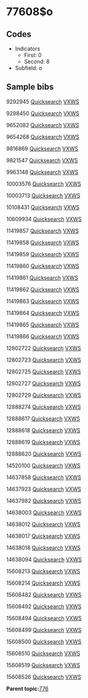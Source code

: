 # 77608$o

## Codes

-   Indicators
    -   First: 0
    -   Second: 8
-   Subfield: o

## Sample bibs

9292945 [Quicksearch](https://search.library.yale.edu/catalog/9292945) [VXWS](http://prodorbis.library.yale.edu:7014/vxws/GetHoldingsService?bibId=9292945)

9298450 [Quicksearch](https://search.library.yale.edu/catalog/9298450) [VXWS](http://prodorbis.library.yale.edu:7014/vxws/GetHoldingsService?bibId=9298450)

9652082 [Quicksearch](https://search.library.yale.edu/catalog/9652082) [VXWS](http://prodorbis.library.yale.edu:7014/vxws/GetHoldingsService?bibId=9652082)

9654268 [Quicksearch](https://search.library.yale.edu/catalog/9654268) [VXWS](http://prodorbis.library.yale.edu:7014/vxws/GetHoldingsService?bibId=9654268)

9816869 [Quicksearch](https://search.library.yale.edu/catalog/9816869) [VXWS](http://prodorbis.library.yale.edu:7014/vxws/GetHoldingsService?bibId=9816869)

9821547 [Quicksearch](https://search.library.yale.edu/catalog/9821547) [VXWS](http://prodorbis.library.yale.edu:7014/vxws/GetHoldingsService?bibId=9821547)

9963148 [Quicksearch](https://search.library.yale.edu/catalog/9963148) [VXWS](http://prodorbis.library.yale.edu:7014/vxws/GetHoldingsService?bibId=9963148)

10003576 [Quicksearch](https://search.library.yale.edu/catalog/10003576) [VXWS](http://prodorbis.library.yale.edu:7014/vxws/GetHoldingsService?bibId=10003576)

10003713 [Quicksearch](https://search.library.yale.edu/catalog/10003713) [VXWS](http://prodorbis.library.yale.edu:7014/vxws/GetHoldingsService?bibId=10003713)

10108431 [Quicksearch](https://search.library.yale.edu/catalog/10108431) [VXWS](http://prodorbis.library.yale.edu:7014/vxws/GetHoldingsService?bibId=10108431)

10609934 [Quicksearch](https://search.library.yale.edu/catalog/10609934) [VXWS](http://prodorbis.library.yale.edu:7014/vxws/GetHoldingsService?bibId=10609934)

11419857 [Quicksearch](https://search.library.yale.edu/catalog/11419857) [VXWS](http://prodorbis.library.yale.edu:7014/vxws/GetHoldingsService?bibId=11419857)

11419858 [Quicksearch](https://search.library.yale.edu/catalog/11419858) [VXWS](http://prodorbis.library.yale.edu:7014/vxws/GetHoldingsService?bibId=11419858)

11419859 [Quicksearch](https://search.library.yale.edu/catalog/11419859) [VXWS](http://prodorbis.library.yale.edu:7014/vxws/GetHoldingsService?bibId=11419859)

11419860 [Quicksearch](https://search.library.yale.edu/catalog/11419860) [VXWS](http://prodorbis.library.yale.edu:7014/vxws/GetHoldingsService?bibId=11419860)

11419861 [Quicksearch](https://search.library.yale.edu/catalog/11419861) [VXWS](http://prodorbis.library.yale.edu:7014/vxws/GetHoldingsService?bibId=11419861)

11419862 [Quicksearch](https://search.library.yale.edu/catalog/11419862) [VXWS](http://prodorbis.library.yale.edu:7014/vxws/GetHoldingsService?bibId=11419862)

11419863 [Quicksearch](https://search.library.yale.edu/catalog/11419863) [VXWS](http://prodorbis.library.yale.edu:7014/vxws/GetHoldingsService?bibId=11419863)

11419864 [Quicksearch](https://search.library.yale.edu/catalog/11419864) [VXWS](http://prodorbis.library.yale.edu:7014/vxws/GetHoldingsService?bibId=11419864)

11419865 [Quicksearch](https://search.library.yale.edu/catalog/11419865) [VXWS](http://prodorbis.library.yale.edu:7014/vxws/GetHoldingsService?bibId=11419865)

11419866 [Quicksearch](https://search.library.yale.edu/catalog/11419866) [VXWS](http://prodorbis.library.yale.edu:7014/vxws/GetHoldingsService?bibId=11419866)

12802722 [Quicksearch](https://search.library.yale.edu/catalog/12802722) [VXWS](http://prodorbis.library.yale.edu:7014/vxws/GetHoldingsService?bibId=12802722)

12802723 [Quicksearch](https://search.library.yale.edu/catalog/12802723) [VXWS](http://prodorbis.library.yale.edu:7014/vxws/GetHoldingsService?bibId=12802723)

12802725 [Quicksearch](https://search.library.yale.edu/catalog/12802725) [VXWS](http://prodorbis.library.yale.edu:7014/vxws/GetHoldingsService?bibId=12802725)

12802727 [Quicksearch](https://search.library.yale.edu/catalog/12802727) [VXWS](http://prodorbis.library.yale.edu:7014/vxws/GetHoldingsService?bibId=12802727)

12802729 [Quicksearch](https://search.library.yale.edu/catalog/12802729) [VXWS](http://prodorbis.library.yale.edu:7014/vxws/GetHoldingsService?bibId=12802729)

12888274 [Quicksearch](https://search.library.yale.edu/catalog/12888274) [VXWS](http://prodorbis.library.yale.edu:7014/vxws/GetHoldingsService?bibId=12888274)

12888617 [Quicksearch](https://search.library.yale.edu/catalog/12888617) [VXWS](http://prodorbis.library.yale.edu:7014/vxws/GetHoldingsService?bibId=12888617)

12888618 [Quicksearch](https://search.library.yale.edu/catalog/12888618) [VXWS](http://prodorbis.library.yale.edu:7014/vxws/GetHoldingsService?bibId=12888618)

12888619 [Quicksearch](https://search.library.yale.edu/catalog/12888619) [VXWS](http://prodorbis.library.yale.edu:7014/vxws/GetHoldingsService?bibId=12888619)

12888620 [Quicksearch](https://search.library.yale.edu/catalog/12888620) [VXWS](http://prodorbis.library.yale.edu:7014/vxws/GetHoldingsService?bibId=12888620)

14520100 [Quicksearch](https://search.library.yale.edu/catalog/14520100) [VXWS](http://prodorbis.library.yale.edu:7014/vxws/GetHoldingsService?bibId=14520100)

14637858 [Quicksearch](https://search.library.yale.edu/catalog/14637858) [VXWS](http://prodorbis.library.yale.edu:7014/vxws/GetHoldingsService?bibId=14637858)

14637923 [Quicksearch](https://search.library.yale.edu/catalog/14637923) [VXWS](http://prodorbis.library.yale.edu:7014/vxws/GetHoldingsService?bibId=14637923)

14637982 [Quicksearch](https://search.library.yale.edu/catalog/14637982) [VXWS](http://prodorbis.library.yale.edu:7014/vxws/GetHoldingsService?bibId=14637982)

14638003 [Quicksearch](https://search.library.yale.edu/catalog/14638003) [VXWS](http://prodorbis.library.yale.edu:7014/vxws/GetHoldingsService?bibId=14638003)

14638012 [Quicksearch](https://search.library.yale.edu/catalog/14638012) [VXWS](http://prodorbis.library.yale.edu:7014/vxws/GetHoldingsService?bibId=14638012)

14638017 [Quicksearch](https://search.library.yale.edu/catalog/14638017) [VXWS](http://prodorbis.library.yale.edu:7014/vxws/GetHoldingsService?bibId=14638017)

14638018 [Quicksearch](https://search.library.yale.edu/catalog/14638018) [VXWS](http://prodorbis.library.yale.edu:7014/vxws/GetHoldingsService?bibId=14638018)

14638094 [Quicksearch](https://search.library.yale.edu/catalog/14638094) [VXWS](http://prodorbis.library.yale.edu:7014/vxws/GetHoldingsService?bibId=14638094)

15608213 [Quicksearch](https://search.library.yale.edu/catalog/15608213) [VXWS](http://prodorbis.library.yale.edu:7014/vxws/GetHoldingsService?bibId=15608213)

15608214 [Quicksearch](https://search.library.yale.edu/catalog/15608214) [VXWS](http://prodorbis.library.yale.edu:7014/vxws/GetHoldingsService?bibId=15608214)

15608482 [Quicksearch](https://search.library.yale.edu/catalog/15608482) [VXWS](http://prodorbis.library.yale.edu:7014/vxws/GetHoldingsService?bibId=15608482)

15608492 [Quicksearch](https://search.library.yale.edu/catalog/15608492) [VXWS](http://prodorbis.library.yale.edu:7014/vxws/GetHoldingsService?bibId=15608492)

15608494 [Quicksearch](https://search.library.yale.edu/catalog/15608494) [VXWS](http://prodorbis.library.yale.edu:7014/vxws/GetHoldingsService?bibId=15608494)

15608499 [Quicksearch](https://search.library.yale.edu/catalog/15608499) [VXWS](http://prodorbis.library.yale.edu:7014/vxws/GetHoldingsService?bibId=15608499)

15608500 [Quicksearch](https://search.library.yale.edu/catalog/15608500) [VXWS](http://prodorbis.library.yale.edu:7014/vxws/GetHoldingsService?bibId=15608500)

15608510 [Quicksearch](https://search.library.yale.edu/catalog/15608510) [VXWS](http://prodorbis.library.yale.edu:7014/vxws/GetHoldingsService?bibId=15608510)

15608519 [Quicksearch](https://search.library.yale.edu/catalog/15608519) [VXWS](http://prodorbis.library.yale.edu:7014/vxws/GetHoldingsService?bibId=15608519)

15608526 [Quicksearch](https://search.library.yale.edu/catalog/15608526) [VXWS](http://prodorbis.library.yale.edu:7014/vxws/GetHoldingsService?bibId=15608526)

**Parent topic:**[776](../../tags/776/776.md)

